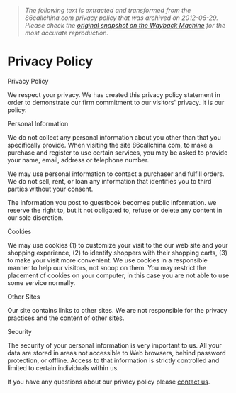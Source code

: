 > *The following text is extracted and transformed from the 86callchina.com privacy policy that was archived on 2012-06-29. Please check the [original snapshot on the Wayback Machine](https://web.archive.org/web/20120629081241id_/http%3A//www.86callchina.com/privacy.htm) for the most accurate reproduction.*

# Privacy Policy

[](https://web.archive.org/prepaid-sim-cards.htm)

Privacy Policy

We respect your privacy. We has created this privacy policy statement in order to demonstrate our firm commitment to our visitors' privacy. It is our policy:

Personal Information

We do not collect any personal information about you other than that you specifically provide. When visiting the site 86callchina.com, to make a purchase and register to use certain services, you may be asked to provide your name, email, address or telephone number. 

We may use personal information to contact a purchaser and fulfill orders. We do not sell, rent, or loan any information that identifies you to third parties without your consent.

The information you post to guestbook becomes public information. we reserve the right to, but it not obligated to, refuse or delete any content in our sole discretion. 

Cookies

We may use cookies (1) to customize your visit to the our web site and your shopping experience, (2) to identify shoppers with their shopping carts, (3) to make your visit more convenient. We use cookies in a responsible manner to help our visitors, not snoop on them. You may restrict the placement of cookies on your computer, in this case you are not able to use some service normally.

Other Sites

Our site contains links to other sites. We are not responsible for the privacy practices and the content of other sites. 

Security

The security of your personal information is very important to us. All your data are stored in areas not accessible to Web browsers, behind password protection, or offline. Access to that information is strictly controlled and limited to certain individuals within us. 

If you have any questions about our privacy policy please [contact us](https://web.archive.org/web/20120629081241id_/http%3A//www.86callchina.com/contact.htm).
